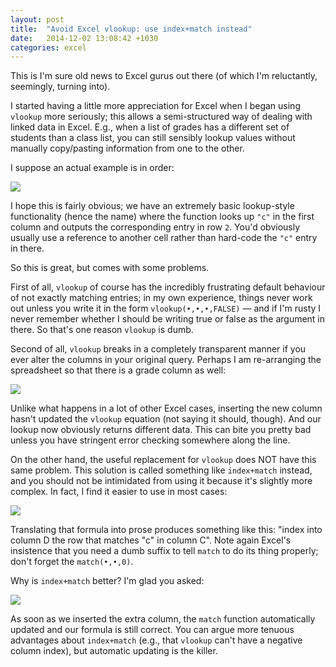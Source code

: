 ```yaml
---
layout: post
title:  "Avoid Excel vlookup: use index+match instead"
date:   2014-12-02 13:08:42 +1030
categories: excel
---
```


This is I'm sure old news to Excel gurus out there (of which I'm reluctantly, seemingly, turning into).

I started having a little more appreciation for Excel when I began using <code>vlookup</code> more seriously; this allows a semi-structured way of dealing with linked data in Excel. E.g., when a list of grades has a different set of students than a class list, you can still sensibly lookup values without manually copy/pasting information from one to the other.

I suppose an actual example is in order:

<img src="vlookup/vlookup1.png" />

I hope this is fairly obvious; we have an extremely basic lookup-style functionality (hence the name) where the function looks up <code>"c"</code> in the first column and outputs the corresponding entry in row <code>2</code>. You'd obviously usually use a reference to another cell rather than hard-code the <code>"c"</code> entry in there.

So this is great, but comes with some problems.

First of all, <code>vlookup</code> of course has the incredibly frustrating default behaviour of not exactly matching entries; in my own experience, things never work out unless you write it in the form <code>vlookup(•,•,•,FALSE)</code> — and if I'm rusty I never remember whether I should be writing true or false as the argument in there. So that's one reason <code>vlookup</code> is dumb.

Second of all, <code>vlookup</code> breaks in a completely transparent manner if you ever alter the columns in your original query. Perhaps I am re-arranging the spreadsheet so that there is a grade column as well:

<img src="vlookup/vlookup2.png" />

Unlike what happens in a lot of other Excel cases, inserting the new column hasn't updated the <code>vlookup</code> equation (not saying it should, though). And our lookup now obviously returns different data. This can bite you pretty bad unless you have stringent error checking somewhere along the line.

On the other hand, the useful replacement for <code>vlookup</code> does NOT have this same problem. This solution is called something like <code>index+match</code> instead, and you should not be intimidated from using it because it's slightly more complex. In fact, I find it easier to use in most cases:

<img src="vlookup/vlookup3.png" />

Translating that formula into prose produces something like this: "index into column D the row that matches "c" in column C". Note again Excel's insistence that you need a dumb suffix to tell <code>match</code> to do its thing properly; don't forget the <code>match(•,•,0)</code>.

Why is <code>index+match</code> better? I'm glad you asked:

<img src="vlookup/vlookup4.png" />

As soon as we inserted the extra column, the <code>match</code> function automatically updated and our formula is still correct. You can argue more tenuous advantages about <code>index+match</code> (e.g., that <code>vlookup</code> can't have a negative column index), but automatic updating is the killer.

